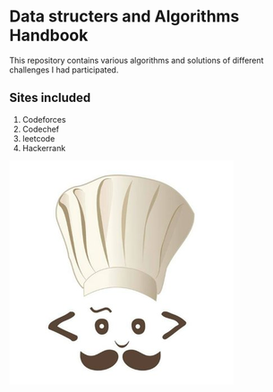 # Data structers and Algorithms Handbook
This repository contains various algorithms and solutions of different challenges I had participated.

## Sites included
1. Codeforces
2. Codechef
3. leetcode
4. Hackerrank

![](images/codechef.jpg)